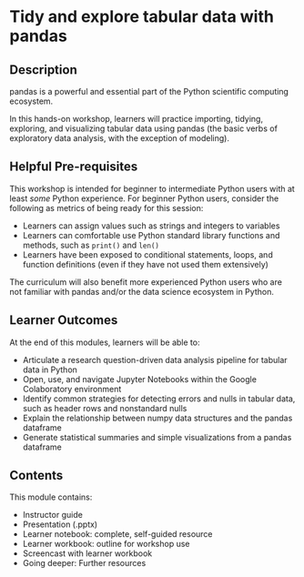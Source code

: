 # Tidy and explore tabular data with pandas

## Description

pandas is a powerful and essential part of the Python scientific computing ecosystem.

In this hands-on workshop, learners will practice importing, tidying, exploring, and visualizing tabular data using pandas (the basic verbs of exploratory data analysis, with the exception of modeling).

## Helpful Pre-requisites

This workshop is intended for beginner to intermediate Python users with at least *some* Python experience. For beginner Python users, consider the following as metrics of being ready for this session:

* Learners can assign values such as strings and integers to variables
* Learners can comfortable use Python standard library functions and methods, such as `print()` and `len()`
* Learners have been exposed to conditional statements, loops, and function definitions (even if they have not used them extensively)

The curriculum will also benefit more experienced Python users who are not familiar with pandas and/or the data science ecosystem in Python.

## Learner Outcomes

At the end of this modules, learners will be able to:

* Articulate a research question-driven data analysis pipeline for tabular data in Python
* Open, use, and navigate Jupyter Notebooks within the Google Colaboratory environment
* Identify common strategies for detecting errors and nulls in tabular data, such as header rows and nonstandard nulls
* Explain the relationship between numpy data structures and the pandas dataframe
* Generate statistical summaries and simple visualizations from a pandas dataframe

## Contents

This module contains:

* Instructor guide
* Presentation (.pptx)
* Learner notebook: complete, self-guided resource
* Learner workbook: outline for workshop use
* Screencast with learner workbook
* Going deeper: Further resources